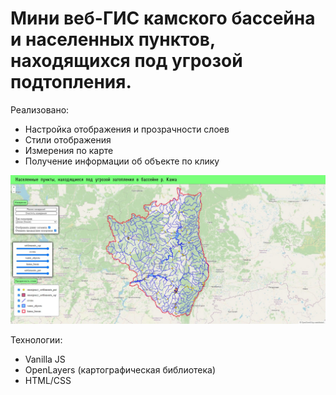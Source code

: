 # Мини веб-ГИС камского бассейна и населенных пунктов, находящихся под угрозой подтопления.

Реализовано:
- Настройка отображения и прозрачности слоев
- Стили отображения
- Измерения по карте
- Получение информации об объекте по клику

![Интерфейс. Подложка OSM](https://github.com/qmAsee/kama-emergency-gis/blob/master/photo_2024-06-13_16-16-10.jpg)

Технологии:
- Vanilla JS
- OpenLayers (картографическая библиотека)
- HTML/CSS
